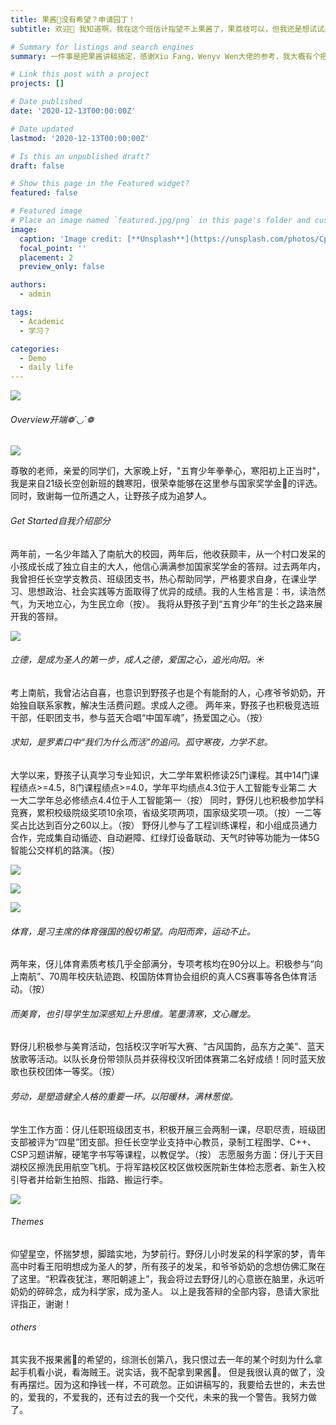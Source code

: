 ```yaml
---
title: 果酱🧃没有希望？申请园丁！
subtitle: 欢迎👋 我知道啊，我在这个班估计指望不上果酱了，果荔枝可以，但我还是想试试果酱，毕竟我想如此骄傲的站在各个评委的目光中告诉过去和未来的自己，你是一个迎难而上的人，果酱和果荔枝不可以一起申请。我又申请了一个园丁荔枝。果酱，还是看看自己和大佬的差距吧！

# Summary for listings and search engines
summary: 一件事是把果酱讲稿搞定，感谢Xiu Fang，Wenyv Wen大佬的参考，我大概有个把握了，把我的经历讲的有故事感呗。我的故事适合讲一个野孩子受各位园丁的栽培，和他倔强的性格慢慢生长的故事。嘿嘿嘿。

# Link this post with a project
projects: []

# Date published
date: '2020-12-13T00:00:00Z'

# Date updated
lastmod: '2020-12-13T00:00:00Z'

# Is this an unpublished draft?
draft: false

# Show this page in the Featured widget?
featured: false

# Featured image
# Place an image named `featured.jpg/png` in this page's folder and customize its options here.
image:
  caption: 'Image credit: [**Unsplash**](https://unsplash.com/photos/CpkOjOcXdUY)'
  focal_point: ''
  placement: 2
  preview_only: false

authors:
  - admin

tags:
  - Academic
  - 学习？

categories:
  - Demo
  - daily life
---
```



![](3.jpg)

###### Overview开端❁´◡`❁

![](2.jpg)

尊敬的老师，亲爱的同学们，大家晚上好，"五育少年拳拳心，寒阳初上正当时"，我是来自21级长空创新班的魏寒阳，很荣幸能够在这里参与国家奖学金🧃的评选。同时，致谢每一位所遇之人，让野孩子成为追梦人。
###### Get Started自我介绍部分
两年前，一名少年踏入了南航大的校园，两年后，他收获颇丰，从一个村口发呆的小孩成长成了独立自主的大人，他信心满满参加国家奖学金的答辩。过去两年内，我曾担任长空学支教员、班级团支书，热心帮助同学，严格要求自身，在课业学习、思想政治、社会实践等方面取得了优异的成绩。我的人生格言是：书，读浩然气，为天地立心，为生民立命（按）。
我将从野孩子到“五育少年”的生长之路来展开我的答辩。

![](1.jpg)

###### 立德，是成为圣人的第一步，成人之德，爱国之心，追光向阳。☀️
考上南航，我曾沾沾自喜，也意识到野孩子也是个有能耐的人，心疼爷爷奶奶，开始独自联系家教，解决生活费问题。求成人之德。
两年来，野孩子也积极竞选班干部，任职团支书，参与蓝天合唱“中国军魂”，扬爱国之心。（按）

###### 求知，是罗素口中“我们为什么而活”的追问。孤守寒夜，力学不怠。

大学以来，野孩子认真学习专业知识，大二学年累积修读25门课程。其中14门课程绩点>=4.5，8门课程绩点>=4.0，学年平均绩点4.3位于人工智能专业第二
大一大二学年总必修绩点4.4位于人工智能第一（按）
同时，野伢儿也积极参加学科竞赛，累积校级院级奖项10余项，省级奖项两项，国家级奖项一项。（按）一二等奖占比达到百分之60以上。（按）
野伢儿参与了工程训练课程，和小组成员通力合作，完成集自动循迹、自动避障、红绿灯设备联动、天气时钟等功能为一体5G智能公交样机的路演。（按）

![](4.jpg)

![](5.jpg)

![](6.jpg)

###### 体育，是习主席的体育强国的殷切希望。向阳而奔，运动不止。

两年来，伢儿体育素质考核几乎全部满分，专项考核均在90分以上。积极参与“向上南航”、70周年校庆轨迹跑、校国防体育协会组织的真人CS赛事等各色体育活动。（按）
###### 而美育，也引导学生加深感知上升思维。笔墨清寒，文心雕龙。
野伢儿积极参与美育活动，包括校汉字听写大赛、“古风国韵，品东方之美”、蓝天放歌等活动。以队长身份带领队员并获得校汉听团体赛第二名好成绩！同时蓝天放歌也获校团体一等奖。（按）
###### 劳动，是塑造健全人格的重要一环。以阳暖林，满林葱俊。
学生工作方面：伢儿任职班级团支书，积极开展三会两制一课，尽职尽责，班级团支部被评为“四星”团支部。担任长空学业支持中心教员，录制工程图学、C++、CSP习题讲解，硬笔字书写等课程，以教促学。（按）
志愿服务方面：伢儿于天目湖校区擦洗民用航空飞机。于将军路校区校区做校医院新生体检志愿者、新生入校引导者并给新生拍照、指路、搬运行李。

![](7.jpg)

###### Themes
仰望星空，怀揣梦想，脚踏实地，为梦前行。野伢儿小时发呆的科学家的梦，青年高中时看王阳明想成为圣人的梦，所有孩子的发呆，和爷爷奶奶的念想仿佛汇聚在了这里。“积霖夜犹注，寒阳朝遽上”，我会将过去野伢儿的心意嵌在脑里，永远听奶奶的碎碎念，成为科学家，成为圣人。
以上是我答辩的全部内容，恳请大家批评指正，谢谢！

###### others
其实我不报果酱🧃的希望的，综测长创第八，我只恨过去一年的某个时刻为什么拿起手机看小说，看海贼王。说实话，我不配拿到果酱🧃。
但是我很认真的做了，没有再摆烂。因为这和挣钱一样，不可疏忽。正如讲稿写的，我要给去世的，未去世的，爱我的，不爱我的，还有过去的我一个交代，未来的我一个警告。我努力做了。
